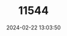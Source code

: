 ---
title: "11544"
category: "Lepidochrysops jefferyi"
draft: false
date: 2024-02-22 13:03:50
languages:
  English: ["Purplebrown Nimble Blue", "Jeffery's Blue"]
  Afrikaans: ["Bruinpers Ratsbloutjie", "Jeffery-se-bloutjie"]
---